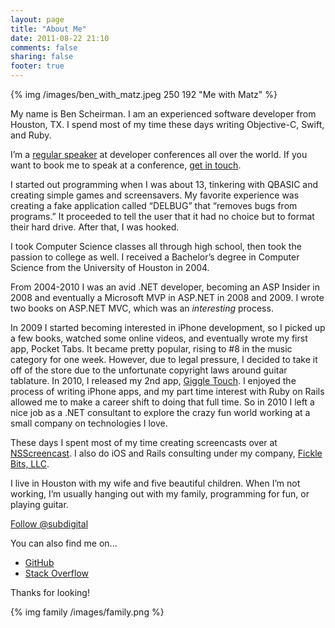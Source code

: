 ```yaml
---
layout: page
title: "About Me"
date: 2011-08-22 21:10
comments: false
sharing: false
footer: true
---
```


{% img /images/ben_with_matz.jpeg 250 192 "Me with Matz" %}

My name is Ben Scheirman. I am an experienced software developer from Houston, TX. I spend most
of my time these days writing Objective-C, Swift, and Ruby.

I’m a [regular speaker](/speaking) at developer conferences all over the world. If you want to
book me to speak at a conference, [get in touch](mailto:ben@scheirman.com?subject=Speaking).

I started out programming when I was about 13, tinkering with QBASIC and creating simple games and screensavers. My favorite
experience was creating a fake application called “DELBUG” that “removes bugs from programs.”
It proceeded to tell the user that it had no choice but to format their hard drive. After that, I was hooked.

I took Computer Science classes all through high school, then took the passion to college as well.
I received a Bachelor’s degree in Computer Science from the University of Houston in 2004.

From 2004-2010 I was an avid .NET developer, becoming an ASP Insider in 2008 and eventually a Microsoft MVP in ASP.NET in 2008 and 2009.
I wrote two books on ASP.NET MVC, which was an _interesting_ process.

In 2009 I started becoming interested in iPhone development, so I picked up a few books, watched some online videos, and eventually wrote
my first app, Pocket Tabs. It became pretty popular, rising to #8 in the music category for one week. However, due to legal pressure, I
decided to take it off of the store due to the unfortunate copyright laws around guitar tablature. In 2010, I released my 2nd app, [Giggle Touch](http://giggletouch.com).
I enjoyed the process of writing iPhone apps, and my part time interest with Ruby on Rails allowed me to make a career shift to doing that full time.  So in 2010 I left
a nice job as a .NET consultant to explore the crazy fun world working at a small company on technologies I love.

These days I spent most of my time creating screencasts over at [NSScreencast](http://nsscreencast.com). I also do iOS and Rails consulting under my company, [Fickle Bits, LLC](http://ficklebits.com).

I live in Houston with my wife and five beautiful children. When I’m not working, I’m usually hanging out with my family, programming for fun, or playing guitar.

<a href="https://twitter.com/subdigital" class="twitter-follow-button" data-show-count="false" data-size="large" data-dnt="true">Follow @subdigital</a>
<script>!function(d,s,id){var js,fjs=d.getElementsByTagName(s)[0],p=/^http:/.test(d.location)?'http':'https';if(!d.getElementById(id)){js=d.createElement(s);js.id=id;js.src=p+'://platform.twitter.com/widgets.js';fjs.parentNode.insertBefore(js,fjs);}}(document, 'script', 'twitter-wjs');</script>

You can also find me on...

- [GitHub](http://github.com/subdigital)
- [Stack Overflow](http://stackoverflow.com/users/3381/ben-scheirman)

Thanks for looking!

{% img family /images/family.png %}
